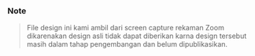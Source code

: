 ### Note

> File design ini kami ambil dari screen capture rekaman Zoom dikarenakan design asli tidak dapat diberikan karna design tersebut masih dalam tahap pengembangan dan belum dipublikasikan.
